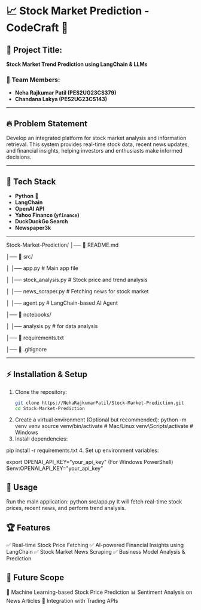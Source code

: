 # 📈 Stock Market Prediction - CodeCraft 🚀

## 📌 Project Title:
**Stock Market Trend Prediction using LangChain & LLMs**

### 👥 Team Members:
- **Neha Rajkumar Patil (PES2UG23CS379)**
- **Chandana Lakya (PES2UG23CS143)**

---

## 🔥 **Problem Statement**
Develop an integrated platform for stock market analysis and information retrieval. This system provides real-time stock data, recent news updates, and financial insights, helping investors and enthusiasts make informed decisions.

---

## 📌 **Tech Stack**
- **Python** 🐍
- **LangChain**
- **OpenAI API**
- **Yahoo Finance (`yfinance`)**
- **DuckDuckGo Search**
- **Newspaper3k**

---

Stock-Market-Prediction/
│── 📜 README.md

│── 📂 src/

│   │── app.py  # Main app file

│   │── stock_analysis.py  # Stock price and trend analysis

│   │── news_scraper.py  # Fetching news for stock market

│   │── agent.py  # LangChain-based AI Agent

│── 📂 notebooks/

│   │── analysis.py  # for data analysis

│── 📜 requirements.txt

│── 📜 .gitignore

---

## ⚡ **Installation & Setup**
1. Clone the repository:
   ```sh
   git clone https://NehaRajkumarPatil/Stock-Market-Prediction.git
   cd Stock-Market-Prediction

2. Create a virtual environment (Optional but recommended):
python -m venv venv
source venv/bin/activate  # Mac/Linux
venv\Scripts\activate  # Windows
3. Install dependencies:

pip install -r requirements.txt
4. Set up environment variables:

export OPENAI_API_KEY="your_api_key"
(For Windows PowerShell)
$env:OPENAI_API_KEY="your_api_key"

## 🚀 Usage
Run the main application:
python src/app.py
It will fetch real-time stock prices, recent news, and perform trend analysis.

## 🏆 Features
✅ Real-time Stock Price Fetching
✅ AI-powered Financial Insights using LangChain
✅ Stock Market News Scraping
✅ Business Model Analysis & Prediction

## 🎯 Future Scope
🚀 Machine Learning-based Stock Price Prediction
📊 Sentiment Analysis on News Articles
📡 Integration with Trading APIs
